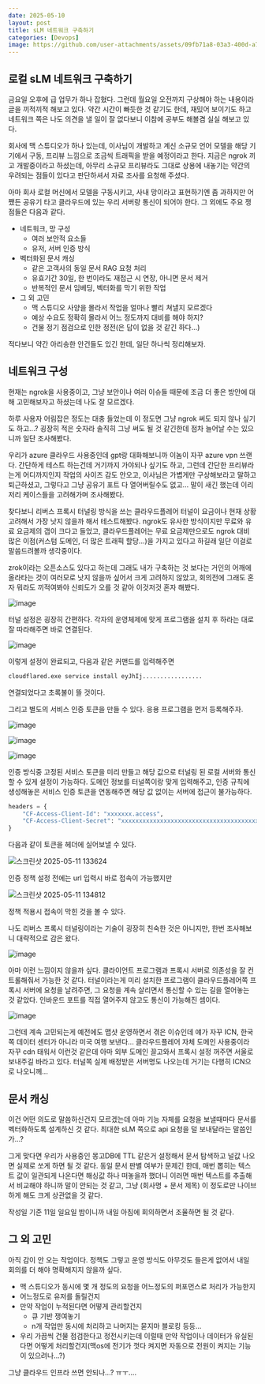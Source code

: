 ```yaml
---
date: 2025-05-10
layout: post
title: sLM 네트워크 구축하기
categories: [Devops]
image: https://github.com/user-attachments/assets/09fb71a8-03a3-400d-a739-a11f2c5fa3cd
---
```


## 로컬 sLM 네트워크 구축하기

금요일 오후에 급 업무가 하나 잡혔다. 그런데 월요일 오전까지 구상해야 하는 내용이라 글을 끼적끼적 해보고 있다.
약간 시간이 빠듯한 것 같기도 한데, 재밌어 보이기도 하고 네트워크 쪽은 나도 의견을 낼 일이 잘 없다보니 이참에 공부도 해볼겸 실실 해보고 있다.

회사에 맥 스튜디오가 하나 있는데, 이사님이 개발하고 계신 소규모 언어 모델을 해당 기기에서 구동, 프리뷰 느낌으로 조금씩 트래픽을 받을 예정이라고 한다.
지금은 ngrok 끼고 개발중이라고 하셨는데, 아무리 소규모 프리뷰라도 그대로 상용에 내놓기는 약간의 우려되는 점들이 있다고 판단하셔서 자료 조사를 요청해 주셨다.

아마 회사 로컬 머신에서 모델을 구동시키고, 사내 망이라고 표현하기엔 좀 과하지만 어쨌든 공유기 타고 클라우드에 있는 우리 서버랑 통신이 되어야 한다.
그 외에도 주요 쟁점들은 다음과 같다.

- 네트워크, 망 구성
  - 여러 보안적 요소들
  - 유저, 서버 인증 방식
- 벡터화된 문서 캐싱
  - 같은 고객사의 동일 문서 RAG 요청 처리 
  - 유효기간 30일, 한 번이라도 재접근 시 연장, 아니면 문서 제거
  - 반복적인 문서 임베딩, 벡터화를 막기 위한 작업 
- 그 외 고민
  - 맥 스튜디오 사양을 몰라서 작업을 얼마나 빨리 쳐낼지 모르겠다
  - 예상 수요도 정확히 몰라서 어느 정도까지 대비를 해야 하지?
  - 건물 정기 점검으로 인한 정전(은 답이 없을 것 같긴 하다...)
 
적다보니 약간 아리송한 안건들도 있긴 한데, 일단 하나씩 정리해보자.


## 네트워크 구성

현재는 ngrok을 사용중이고, 그냥 보안이나 여러 이슈들 때문에 조금 더 좋은 방안에 대해 고민해보자고 하셨는데 나도 잘 모르겠다. 

하루 사용자 어림잡은 정도는 대충 들었는데 이 정도면 그냥 ngrok 써도 되지 않나 싶기도 하고...? 굉장히 적은 숫자라 솔직히 그냥 써도 될 것 같긴한데 점차 늘어날 수는 있으니까 일단 조사해봤다.

우리가 azure 클라우드 사용중인데 gpt랑 대화해보니까 이놈이 자꾸 azure vpn 쓰랜다. 간단하게 테스트 하는건데 거기까지 가야되나 싶기도 하고, 그런데 간단한 프리뷰라는게 어디까지인지 작업의 사이즈 감도 안오고, 이사님은 가볍게만 구상해보라고 말하고 퇴근하셨고, 그렇다고 그냥 공유기 포트 다 열어버릴수도 없고... 말이 새긴 했는데 이리저리 케이스들을 고려해가며 조사해봤다. 

찾다보니 리버스 프록시 터널링 방식을 쓰는 클라우드플레어 터널이 요금이나 현재 상황 고려해서 가장 낫지 않을까 해서 테스트해봤다. ngrok도 유사한 방식이지만 무료와 유료 요금제의 갭이 크다고 들었고, 클라우드플레어는 무료 요금제만으로도 ngrok 대비 많은 이점(커스텀 도메인, 더 많은 트래픽 할당...)을 가지고 있다고 하길래 일단 이걸로 말씀드려볼까 생각중이다.

zrok이라는 오픈소스도 있다고 하는데 그래도 내가 구축하는 것 보다는 거인의 어깨에 올라타는 것이 여러모로 낫지 않을까 싶어서 크게 고려하지 않았고, 회의전에 그래도 혼자 뭐라도 끼적여봐야 신뢰도가 오를 것 같아 이것저것 혼자 해봤다. 


![image](https://github.com/user-attachments/assets/9361d715-211a-4e33-87a1-552d517ddfed)


터널 설정은 굉장히 간편하다. 각자의 운영체제에 맞게 프로그램을 설치 후 하라는 대로 잘 따라해주면 바로 연결된다.


![image](https://github.com/user-attachments/assets/f79ce168-f753-478f-85b1-ce03c4820352)

이렇게 설정이 완료되고, 다음과 같은 커맨드를 입력해주면 

```sh
cloudflared.exe service install eyJhIj.................
```

연결되었다고 초록불이 뜰 것이다.

그리고 별도의 서비스 인증 토큰을 만들 수 있다.
응용 프로그램을 먼저 등록해주자.

![image](https://github.com/user-attachments/assets/0dd6dc23-2d7d-4bea-a214-e6c7463f1cae)


![image](https://github.com/user-attachments/assets/d0fd0021-0995-4e82-af27-e6b80750d48c)

![image](https://github.com/user-attachments/assets/0539089a-3e0e-4d87-a6d6-a1ba15255be4)



인증 방식중 고정된 서비스 토큰을 미리 만들고 해당 값으로 터널링 된 로컬 서버와 통신할 수 있게 설정이 가능하다. 도메인 정보를 터널쪽이랑 맞게 입력해주고, 인증 규칙에 생성해놓은 서비스 인증 토큰을 연동해주면 해당 값 없이는 서버에 접근이 불가능하다. 

```python
headers = {
    "CF-Access-Client-Id": "xxxxxxx.access",
    "CF-Access-Client-Secret": "xxxxxxxxxxxxxxxxxxxxxxxxxxxxxxxxxxxxxxxxxx"
}
```

다음과 같이 토큰을 헤더에 실어보낼 수 있다.

![스크린샷 2025-05-11 133624](https://github.com/user-attachments/assets/2c975dc4-a26a-46eb-bf6b-9f4729362523)


인증 정책 설정 전에는 url 입력시 바로 접속이 가능했지만

![스크린샷 2025-05-11 134812](https://github.com/user-attachments/assets/fcae1a44-d21c-4d94-9d9e-72fe12efa87b)

정책 적용시 접속이 막힌 것을 볼 수 있다.

나도 리버스 프록시 터널링이라는 기술이 굉장히 친숙한 것은 아니지만, 한번 조사해보니 대략적으로 감은 왔다.

![image](https://github.com/user-attachments/assets/037b18d7-36e3-40ab-9a3b-c00672e6ea87)

아마 이런 느낌이지 않을까 싶다. 클라이언트 프로그램과 프록시 서버로 의존성을 잘 컨트롤해줘서 가능한 것 같다. 터널이라는게 미리 설치한 프로그램이 클라우드플레어쪽 프록시 서버에 요청을 날려주면, 그 요청을 계속 살리면서 통신할 수 있는 길을 열어놓는 것 같았다. 인바운드 포트를 직접 열어주지 않고도 통신이 가능해진 셈이다. 


![image](https://github.com/user-attachments/assets/f5c9532f-e88c-4807-8ef5-a316ea92a0f6)


그런데 계속 고민되는게 예전에도 맵샷 운영하면서 겪은 이슈인데 얘가 자꾸 ICN, 한국쪽 데이터 센터가 아니라 미국 여행 보낸다... 클라우드플레어 자체 도메인 사용중이라 자꾸 cdn 태워서 이런것 같은데 아마 외부 도메인 끌고와서 프록시 설정 꺼주면 서울로 보내주길 바라고 있다. 터널쪽 실제 배정받은 서버명도 나오는데 거기는 다행히 ICN으로 나오니께...


## 문서 캐싱

이건 어떤 의도로 말씀하신건지 모르겠는데 아마 기능 자체를 요청을 보낼때마다 문서를 벡터화하도록 설계하신 것 같다. 최대한 sLM 쪽으로 api 요청을 덜 보내달라는 말씀인가...?

그게 맞다면 우리가 사용중인 몽고DB에 TTL 같은거 설정해서 문서 탐색하고 널값 나오면 실제로 쏘게 하면 될 것 같다. 동일 문서 판별 여부가 문제긴 한데, 매번 뽑히는 텍스트 값이 일관되게 나온다면 해싱값 하나 떠놓을까 했더니 이러면 매번 텍스트를 추출해서 비교해야 하니까 말이 안되는 것 같고, 그냥 (회사명 + 문서 제목) 이 정도로만 나이브하게 해도 크게 상관없을 것 같다.

작성일 기준 11일 일요일 밤이니까 내일 아침에 회의하면서 조율하면 될 것 같다.

## 그 외 고민

아직 감이 안 오는 작업이다. 정책도 그렇고 운영 방식도 아무것도 들은게 없어서 내일 회의를 더 해야 명확해지지 않을까 싶다.

- 맥 스튜디오가 동시에 몇 개 정도의 요청을 어느정도의 퍼포먼스로 처리가 가능한지 
- 어느정도로 유저를 돌릴건지
- 만약 작업이 누적된다면 어떻게 관리할건지
  - 큐 기반 쟁여놓기 
  - n개 작업만 동시에 처리하고 나머지는 묻지마 블로킹 등등... 
- 우리 가끔씩 건물 점검한다고 정전시키는데 이럴때 만약 작업이나 데이터가 유실된다면 어떻게 처리할건지(맥os에 전기가 껏다 켜지면 자동으로 전원이 켜지는 기능이 있으려나...?)

그냥 클라우드 인프라 쓰면 안되나...? ㅠㅜ....
